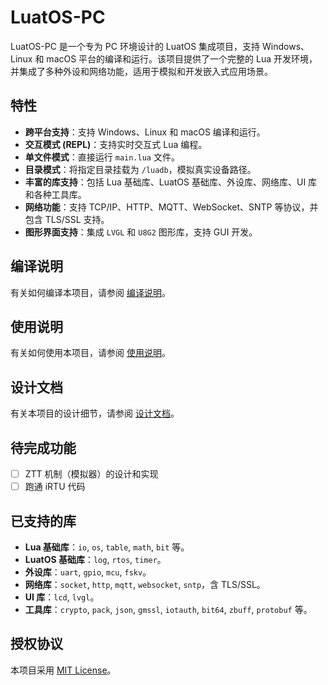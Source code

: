 # LuatOS-PC

LuatOS-PC 是一个专为 PC 环境设计的 LuatOS 集成项目，支持 Windows、Linux 和 macOS 平台的编译和运行。该项目提供了一个完整的 Lua 开发环境，并集成了多种外设和网络功能，适用于模拟和开发嵌入式应用场景。

## 特性

- **跨平台支持**：支持 Windows、Linux 和 macOS 编译和运行。
- **交互模式 (REPL)**：支持实时交互式 Lua 编程。
- **单文件模式**：直接运行 `main.lua` 文件。
- **目录模式**：将指定目录挂载为 `/luadb`，模拟真实设备路径。
- **丰富的库支持**：包括 Lua 基础库、LuatOS 基础库、外设库、网络库、UI 库和各种工具库。
- **网络功能**：支持 TCP/IP、HTTP、MQTT、WebSocket、SNTP 等协议，并包含 TLS/SSL 支持。
- **图形界面支持**：集成 `LVGL` 和 `U8G2` 图形库，支持 GUI 开发。

## 编译说明

有关如何编译本项目，请参阅 [编译说明](doc/compile.md)。

## 使用说明

有关如何使用本项目，请参阅 [使用说明](doc/usage.md)。

## 设计文档

有关本项目的设计细节，请参阅 [设计文档](doc/design.md)。

## 待完成功能

- [ ] ZTT 机制（模拟器）的设计和实现
- [ ] 跑通 iRTU 代码

## 已支持的库

- **Lua 基础库**：`io`, `os`, `table`, `math`, `bit` 等。
- **LuatOS 基础库**：`log`, `rtos`, `timer`。
- **外设库**：`uart`, `gpio`, `mcu`, `fskv`。
- **网络库**：`socket`, `http`, `mqtt`, `websocket`, `sntp`，含 TLS/SSL。
- **UI 库**：`lcd`, `lvgl`。
- **工具库**：`crypto`, `pack`, `json`, `gmssl`, `iotauth`, `bit64`, `zbuff`, `protobuf` 等。

## 授权协议

本项目采用 [MIT License](LICENSE)。